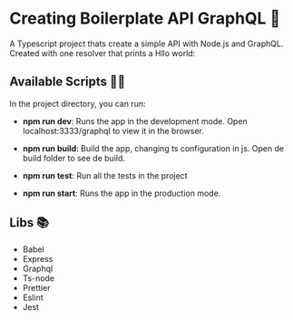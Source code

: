 # Creating Boilerplate API GraphQL 🧢

A Typescript project thats create a simple API with Node.js and GraphQL. Created with one resolver that prints a Hllo world:

## Available Scripts 🏃🏻

In the project directory, you can run:

- **npm run dev**:
  Runs the app in the development mode.
  Open localhost:3333/graphql to view it in the browser.

- **npm run build**:
  Build the app, changing ts configuration in js. Open de build folder to see de build.

- **npm run test**:
  Run all the tests in the project

- **npm run start**:
  Runs the app in the production mode.

## Libs 📚

- Babel
- Express
- Graphql
- Ts-node
- Prettier
- Eslint
- Jest
